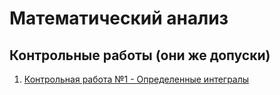 # Математический анализ

## Контрольные работы (они же допуски)

1. [Контрольная работа №1 - Определенные интегралы](https://github.com/whitekeep/vpr12/blob/main/kontr/kr1.md)
